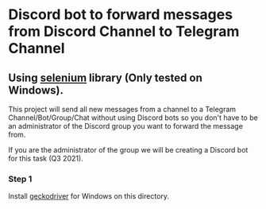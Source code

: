 # Discord bot to forward messages from Discord Channel to Telegram Channel

## Using [selenium](https://selenium-python.readthedocs.io/installation.html) library (Only tested on Windows).

This project will send all new messages from a channel to a Telegram Channel/Bot/Group/Chat without using Discord bots so you don't have to be an administrator of the Discord group you want to forward the message from.

If you are the administrator of the group we will be creating a Discord bot for this task (Q3 2021).

### Step 1

Install [geckodriver](https://github.com/mozilla/geckodriver/releases) for Windows on this directory.
